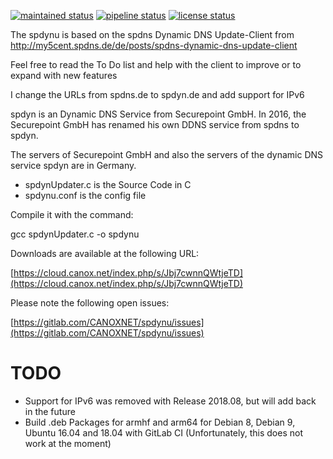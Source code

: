 [![maintained status](https://canox.net/wp-content/uploads/2018/07/maintained.svg)](https://gitlab.com/CANOXNET/spdyn-updater/commits/master)
[![pipeline status](https://gitlab.com/CANOXNET/spdyn-updater/badges/master/pipeline.svg)](https://gitlab.com/CANOXNET/spdyn-updater/commits/master)
[![license status](https://canox.net/wp-content/uploads/2018/07/license.svg)](https://gitlab.com/CANOXNET/spdynu/blob/master/LICENSE)

The spdynu is based on the spdns Dynamic DNS Update-Client from http://my5cent.spdns.de/de/posts/spdns-dynamic-dns-update-client

Feel free to read the To Do list and help with the client to improve or to expand with new features

I change the URLs from spdns.de to spdyn.de and add support for IPv6

spdyn is an Dynamic DNS Service from Securepoint GmbH. In 2016, the Securepoint GmbH has renamed his own DDNS service from spdns to spdyn.

The servers of Securepoint GmbH and also the servers of the dynamic DNS service spdyn are in Germany.

 - spdynUpdater.c is the Source Code in C
 - spdynu.conf is the config file

Compile it with the command:

gcc spdynUpdater.c -o spdynu

Downloads are available at the following URL:

[https://cloud.canox.net/index.php/s/Jbj7cwnnQWtjeTD](https://cloud.canox.net/index.php/s/Jbj7cwnnQWtjeTD)

Please note the following open issues:

[https://gitlab.com/CANOXNET/spdynu/issues](https://gitlab.com/CANOXNET/spdynu/issues)

# TODO

- Support for IPv6 was removed with Release 2018.08, but will add back in the future
- Build .deb Packages for armhf and arm64 for Debian 8, Debian 9, Ubuntu 16.04 and 18.04 with 
GitLab CI (Unfortunately, this does not work at the moment)
